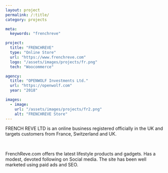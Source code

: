 ```yaml
---
layout: project
permalink: /:title/
category: projects

meta:
  keywords: "frenchreve"

project:
  title: "FRENCHREVE"
  type: "Online Store"
  url: "https://www.frenchreve.com"
  logo: "/assets/images/projects/fr.png"
  tech: "Woocommerce"

agency:
  title: "OPENWOLF Investments Ltd."
  url: "https://openwolf.com"
  year: "2018"

images:
  - image:
    url: "/assets/images/projects/fr2.png"
    alt: "FRENCHREVE Store"
---
```

<p>FRENCH REVE LTD is an online business registered officially in the UK and targets customers from France, Switzerland and UK.</p>
<br>
<p>FrenchReve.com offers the latest lifestyle products and gadgets. Has a modest, devoted following on Social media. The site has been well marketed using paid ads and SEO.</p> 
